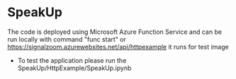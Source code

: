 # SpeakUp

The code is deployed using Microsoft Azure Function Service and can be run locally with command "func start" or https://signalzoom.azurewebsites.net/api/httpexample
it runs for test image
- To test the application please run the SpeakUp/HttpExample/SpeakUp.ipynb 

